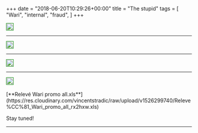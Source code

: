 +++
date = "2018-06-20T10:29:26+00:00"
title = "The stupid"
tags = [
    "Wari",
    "internal",
    "fraud",
]
+++

<div class="container" style="width:auto">
  <a target="blank" href="https://image.ibb.co/d6UhwJ/j202_1.jpg">
    <img src="https://image.ibb.co/d6UhwJ/j202_1.jpg" style="padding:1px;border:thin solid green;max-width:100%">
  </a>
</div>
<!--more-->
<hr>
<div class="container" style="width:auto">
  <a target="blank" href="https://image.ibb.co/mUZt3y/j202_2.jpg">
    <img src="https://image.ibb.co/mUZt3y/j202_2.jpg" style="padding:1px;border:thin solid green;max-width:100%">
  </a>
</div>

<hr>

<div class="container" style="width:auto">
  <a target="blank" href="https://image.ibb.co/h4DaGJ/j202_3.jpg">
    <img src="https://image.ibb.co/h4DaGJ/j202_3.jpg" style="padding:1px;border:thin solid green;max-width:100%">
  </a>
</div>
<hr>

<div class="container" style="width:auto">
  <a target="blank" href="https://image.ibb.co/dy44Ad/j202_4.jpg">
    <img src="https://image.ibb.co/dy44Ad/j202_4.jpg" style="padding:1px;border:thin solid green;max-width:100%">
  </a>
</div>
<br>
[**Relevé Wari promo all.xls**](https://res.cloudinary.com/vincentstradic/raw/upload/v1526299740/Releve%CC%81_Wari_promo_all_rx2hxw.xls)

Stay tuned!


<hr>
